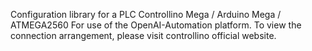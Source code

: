 Configuration library for a PLC Controllino Mega / Arduino Mega / ATMEGA2560 
For use of the OpenAI-Automation platform.
To view the connection arrangement, please visit controllino official website.